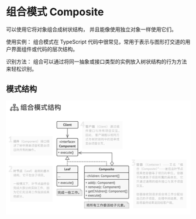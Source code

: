 # 组合模式 Composite

可以使用它将对象组合成树状结构， 并且能像使用独立对象一样使用它们。

使用实例： 组合模式在 TypeScript 代码中很常见，常用于表示与图形打交道的用户界面组件或代码的层次结构。

识别方法： 组合可以通过将同一抽象或接口类型的实例放入树状结构的行为方法来轻松识别。

## 模式结构

![](../assets/composite.png)
